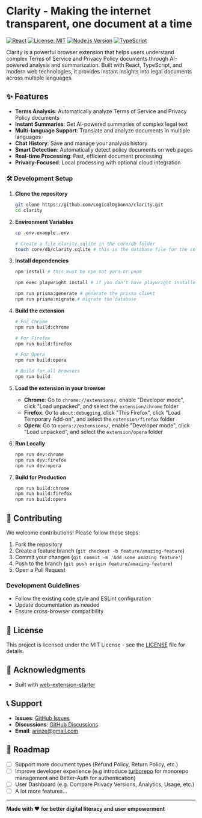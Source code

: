 # Clarity - Making the internet transparent, one document at a time

[![React](https://img.shields.io/badge/React-18-blue)](https://reactjs.org/) [![License: MIT](https://img.shields.io/badge/License-MIT-yellow.svg)](https://opensource.org/licenses/MIT) [![Node.js Version](https://img.shields.io/badge/node-%3E%3D22.0.0-brightgreen)](https://nodejs.org/) [![TypeScript](https://img.shields.io/badge/TypeScript-5.2.9-blue)](https://www.typescriptlang.org/)

Clarity is a powerful browser extension that helps users understand complex Terms of Service and Privacy Policy documents through AI-powered analysis and summarization. Built with React, TypeScript, and modern web technologies, it provides instant insights into legal documents across multiple languages.

## ✨ Features

- **Terms Analysis**: Automatically analyze Terms of Service and Privacy Policy documents
- **Instant Summaries**: Get AI-powered summaries of complex legal text
- **Multi-language Support**: Translate and analyze documents in multiple languages
- **Chat History**: Save and manage your analysis history
- **Smart Detection**: Automatically detect policy documents on web pages
- **Real-time Processing**: Fast, efficient document processing
- **Privacy-Focused**: Local processing with optional cloud integration

### 🛠️ Development Setup

1. **Clone the repository**

   ```bash
   git clone https://github.com/LogicalOgbonna/clarity.git
   cd clarity
   ```

2. **Environment Variables**
   ```bash
   cp .env.example .env

   # Create a file clarity.sqlite in the core/db folder
   touch core/db/clarity.sqlite # this is the database file for the core service
   ```

3. **Install dependencies**

   ```bash
   npm install # this must be npm not yarn or pnpm

   npm exec playwright install # if you don't have playwright installed

   npm run prisma:generate # generate the prisma client
   npm run prisma:migrate # migrate the database
   ```

3. **Build the extension**

   ```bash
   # For Chrome
   npm run build:chrome

   # For Firefox
   npm run build:firefox

   # For Opera
   npm run build:opera

   # Build for all browsers
   npm run build
   ```

4. **Load the extension in your browser**
   - **Chrome**: Go to `chrome://extensions/`, enable "Developer mode", click "Load unpacked", and select the `extension/chrome` folder
   - **Firefox**: Go to `about:debugging`, click "This Firefox", click "Load Temporary Add-on", and select the `extension/firefox` folder
   - **Opera**: Go to `opera://extensions/`, enable "Developer mode", click "Load unpacked", and select the `extension/opera` folder

5. **Run Locally**
   ```bash
   npm run dev:chrome
   npm run dev:firefox
   npm run dev:opera
   ```

6. **Build for Production**
   ```bash
   npm run build:chrome
   npm run build:firefox
   npm run build:opera
   ```


## 🤝 Contributing

We welcome contributions! Please follow these steps:

1. Fork the repository
2. Create a feature branch (`git checkout -b feature/amazing-feature`)
3. Commit your changes (`git commit -m 'Add some amazing feature'`)
4. Push to the branch (`git push origin feature/amazing-feature`)
5. Open a Pull Request

### Development Guidelines

- Follow the existing code style and ESLint configuration
- Update documentation as needed
- Ensure cross-browser compatibility

## 📄 License

This project is licensed under the MIT License - see the [LICENSE](LICENSE) file for details.

## 🙏 Acknowledgments

- Built with [web-extension-starter](https://github.com/abhijithvijayan/web-extension-starter)

## 📞 Support

- **Issues**: [GitHub Issues](https://github.com/LogicalOgbonna/clarity/issues)
- **Discussions**: [GitHub Discussions](https://github.com/LogicalOgbonna/clarity/discussions)
- **Email**: [arinze@gmail.com](mailto:arinze@gmail.com)

## 🔮 Roadmap

- [ ] Support more document types (Refund Policy, Return Policy, etc.)
- [ ] Improve developer experience (e.g introduce [turborepo](https://turborepo.com/) for monorepo management and Better-Auth for authentication)
- [ ] User Dashboard (e.g. Compare Privacy Versions, Analytics, Usage, etc.)
- [ ] A lot more features...
---

**Made with ❤️ for better digital literacy and user empowerment**
